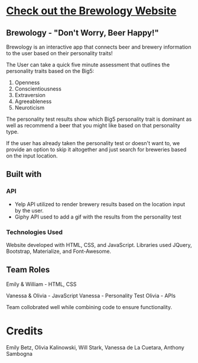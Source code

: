 # [Check out the Brewology Website](https://oliviakali.github.io/GP-Brewology/)
## Brewology - "Don't Worry, Beer Happy!"

Brewology is an interactive app that connects beer and brewery information to the user based on their personality traits!

The User can take a quick five minute assessment that outlines the personality traits based on the Big5: 

<ol>
<li>Openness</li>
<li>Conscientiousness</li>
<li>Extraversion</li>
<li>Agreeableness</li>
<li>Neuroticism</li>
</ol>

The personality test results show which Big5 personality trait is dominant as well as recommend a beer that you might like based on that personality type.

If the user has already taken the personality test or doesn't want to, we provide an option to skip it altogether and just search for breweries based on the input location. 

## Built with
### API
<ul>
<li>Yelp API utilized to render brewery results based on the location input by the user.</li>
<li>Giphy API used to add a gif with the results from the personality test</li> 
</ul>

<!-- Yelp is not compatible with CORS so JSON response was pulled from proxy website (CORS-anywhere heroku) with yelp search endpoint attached to it
Yelp API passed through headers
Data used in the ajaxCall to keep the url string neater
UserInput used in on-click function so user can search any location and find breweries in that area
Yelp API defaults a return of 20 businesses- used for loop to return only 12 results
jQuery used to append results into card on html

Giphy IDs used so specific gifs are attached with the specific results -->

### Technologies Used

Website developed with HTML, CSS, and JavaScript. Libraries used JQuery, Bootstrap, Materialize, and Font-Awesome.

## Team Roles

Emily & William - HTML, CSS

Vanessa & Olivia - JavaScript
   Vanessa - Personality Test
   Olivia - APIs

Team collobrated well while combining code to ensure functionality. 

<!-- ## Features

The personality quiz chooses a beer you might like based on your personality.
Yelp API is used to find nearby brewery's. -->

<!-- # Code

   # landing
   
Background image is set

A row is created to hold the Brewology logo in the center of the page

Two columns with nothing that take up two columns each they are surrounding the column with the links to the personality test and a link to look for nearby brewerys. The links are both in one column class and takes up eight columns. This keeps the link centered.

When the buttons "Location" and "Personality" are pressed they go to the same page. Personality brings you to the top of that page while location brings you to the bottom so the application so that the user screen displays the app they clicked on hthe top.   
 
   # index
   
Materialize, bootstrap, and fontawesone are linked.

Jumbotron creates the Brewology logo at the top.

Background image is set to the body.

The first row is created and holds the image at the top as well as uses bootstrap to keep it the full length of the that row's grid.

The next row with the personality test in it is made of one column using bootstrap to keep the text of the quiz centered.

The containers at the bottom beneath the text display yelp results.

   # personality
   
Questions for the quiz are created and listed as promps. Each prompt is made to measure a certain trait and each of the prompt_values (answer options) are given a weight of 1,2,3,4, or 5.

createPromptItems appends each question in a <p> tag placed in the ul with the quiz id.

   # personalty-response
   
Calculates extraversion trait by adding the first and sixth prompts.
Calculates agreeableness by adding the second and seventh prompt.
Calculates conscientiousness by addig the third and eigth prompts.
calculates neuroticism by adding the fourth and ninth prompts.
Calcualtes the openess by adding the fifth and tenth promps.
Each trait's final weight can be scored from a possible 2 to 10.
The highest trait is used to make the recommendation. Each trait is linked to a beer. -->


# Credits

Emily Betz, Olivia Kalinowski, Will Stark, Vanessa de La Cuetara, Anthony Sambogna
 
